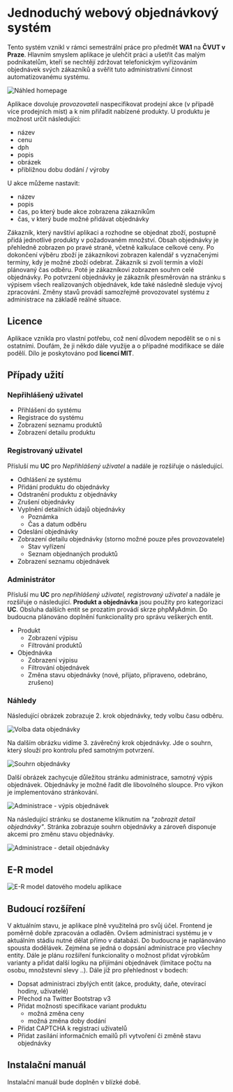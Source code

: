 # Jednoduchý webový objednávkový systém
Tento systém vznikl v rámci semestrální práce pro předmět **WA1** na **ČVUT v Praze**. Hlavním smyslem aplikace je
ulehčit práci a ušetřit čas malým podnikatelům, kteří se nechtějí zdržovat telefonickým vyřizováním objednávek svých
zákazníků a svěřit tuto administrativní činnost automatizovanému systému.

![Náhled homepage](docs/vyber-produktu.jpg)

Aplikace dovoluje _provozovateli_ naspecifikovat prodejní akce (v případě více prodejních míst) a k nim přiřadit nabízené
produkty. U produktu je možnost určit následující:

* název
* cenu
* dph
* popis
* obrázek
* přibližnou dobu dodání / výroby

U akce můžeme nastavit:

* název
* popis
* čas, po který bude akce zobrazena zákazníkům
* čas, v který bude možné přidávat objednávky

Zákazník, který navštíví aplikaci a rozhodne se objednat zboží, postupně přidá jednotlivé produkty v požadovaném množství.
Obsah objednávky je přehledně zobrazen po pravé straně, včetně kalkulace celkové ceny. Po dokončení výběru zboží je
zákazníkovi zobrazen kalendář s vyznačenými termíny, kdy je možné zboží odebrat. Zákazník si zvolí termín a vloží
plánovaný čas odběru. Poté je zákazníkovi zobrazen souhrn celé objednávky. Po potvrzení objednávky je zákazník
přesměrován na stránku s výpisem všech realizovaných objednávek, kde také následně sleduje vývoj zpracování. Změny
stavů provádí samozřejmě provozovatel systému z administrace na základě reálné situace.

## Licence
Aplikace vznikla pro vlastní potřebu, což není důvodem nepodělit se o ni s ostatními. Doufám, že ji někdo dále využije
a o případné modifikace se dále podělí. Dílo je poskytováno pod **licencí MIT**.

## Případy užití

### Nepřihlášený uživatel

* Přihlášení do systému
* Registrace do systému
* Zobrazení seznamu produktů
* Zobrazení detailu produktu

### Registrovaný uživatel
Přísluší mu **UC** pro _Nepřihlášený uživatel_ a nadále je rozšiřuje o následující.

* Odhlášení ze systému
* Přidání produktu do objednávky
* Odstranění produktu z objednávky
* Zrušení objednávky
* Vyplnění detailních údajů objednávky
    * Poznámka
    * Čas a datum odběru
* Odeslání objednávky
* Zobrazení detailu objednávky (storno možné pouze přes provozovatele)
    * Stav vyřízení
    * Seznam objednaných produktů
* Zobrazení seznamu objednávek

### Administrátor
Přísluší mu **UC** pro _nepřihlášený uživatel, registrovaný uživatel_ a nadále je rozšiřuje o následující.
**Produkt a objednávka** jsou použity pro kategorizaci **UC**.
Obsluha dalších entit se prozatím provádí skrze phpMyAdmin. Do budoucna plánováno doplnění
funkcionality pro správu veškerých entit.

* Produkt
    * Zobrazení výpisu
    * Filtrování produktů
* Objednávka
    * Zobrazení výpisu
    * Filtrování objednávek
    * Změna stavu objednávky (nové, přijato, připraveno, odebráno, zrušeno)

### Náhledy
Následující obrázek zobrazuje 2. krok objednávky, tedy volbu času odběru.

![Volba data objednávky](docs/vyber-data.jpg)

Na dalším obrázku vidíme 3. závěrečný krok objednávky. Jde o souhrn, který slouží pro kontrolu před samotným potvrzení.

![Souhrn objednávky](docs/souhrn-objednavky.jpg)

Další obrázek zachycuje důležitou stránku administrace, samotný výpis objednávek. Objednávky je možné řadit dle
libovolného sloupce. Pro výkon je implementováno stránkování.

![Administrace - výpis objednávek](docs/admin-vypis-objednavek.jpg)

Na následující stránku se dostaneme kliknutím na _"zobrazit detail objednávky"_. Stránka zobrazuje souhrn objednávky a
zároveň disponuje akcemi pro změnu stavu objednávky.

![Administrace - detail objednávky](docs/admin-detail-objednavky.jpg)

## E-R model
![E-R model datového modelu aplikace](docs/er-model.png)
## Budoucí rozšíření
V aktuálním stavu, je aplikace plně využitelná pro svůj účel. Frontend je poměrně dobře zpracován a odladěn. Ovšem
administraci systému je v aktuálním stádiu nutné dělat přímo v databázi. Do budoucna je naplánováno spousta dodělávek.
Zejména se jedná o dopsání administrace pro všechny entity. Dále je plánu rozšíření funkcionality o možnost přidat
výrobkům varianty a přidat další logiku na přijímáni objednávek (limitace počtu na osobu, množstevní slevy ..). Dále již
pro přehlednost v bodech:

* Dopsat administraci zbylých entit (akce, produkty, daňe, otevírací hodiny, uživatelé)
* Přechod na Twitter Bootstrap v3
* Přidat možnosti specifikace variant produktu
    * možná změna ceny
    * možná změna doby dodání
* Přidat CAPTCHA k registraci uživatelů
* Přidat zasílání informačních emailů při vytvoření či změně stavu objednávky

## Instalační manuál
Instalační manuál bude doplněn v blízké době.